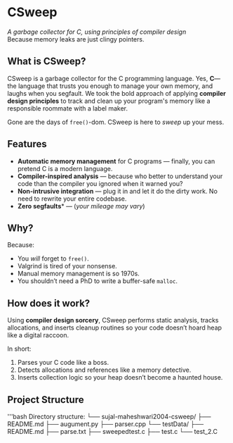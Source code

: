 # CSweep  
*A garbage collector for C, using principles of compiler design*  
Because memory leaks are just clingy pointers.

## What is CSweep?

CSweep is a garbage collector for the C programming language. Yes, **C**—the language that trusts you enough to manage your own memory, and laughs when you segfault. We took the bold approach of applying **compiler design principles** to track and clean up your program's memory like a responsible roommate with a label maker.

Gone are the days of `free()`-dom. CSweep is here to *sweep* up your mess.

## Features

- **Automatic memory management** for C programs — finally, you can pretend C is a modern language.
- **Compiler-inspired analysis** — because who better to understand your code than the compiler you ignored when it warned you?
- **Non-intrusive integration** — plug it in and let it do the dirty work. No need to rewrite your entire codebase.
- **Zero segfaults*** — (*your mileage may vary*)

## Why?

Because:
- You *will* forget to `free()`.
- Valgrind is tired of your nonsense.
- Manual memory management is so 1970s.
- You shouldn’t need a PhD to write a buffer-safe `malloc`.

## How does it work?

Using **compiler design sorcery**, CSweep performs static analysis, tracks allocations, and inserts cleanup routines so your code doesn’t hoard heap like a digital raccoon.

In short:
1. Parses your C code like a boss.
2. Detects allocations and references like a memory detective.
3. Inserts collection logic so your heap doesn’t become a haunted house.

## Project Structure

'''bash
Directory structure:
└── sujal-maheshwari2004-csweep/
    ├── README.md
    ├── augument.py
    ├── parser.cpp
    └── testData/
        ├── README.md
        ├── parse.txt
        ├── sweepedtest.c
        ├── test.c
        └── test_2.C
